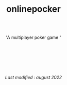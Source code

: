 <div align="center">

# onlinepocker

<br>
<br>

"A multiplayer poker game "

<br>
<br>
<br>
<br>
<br>

*Last modified : august 2022*

</div>